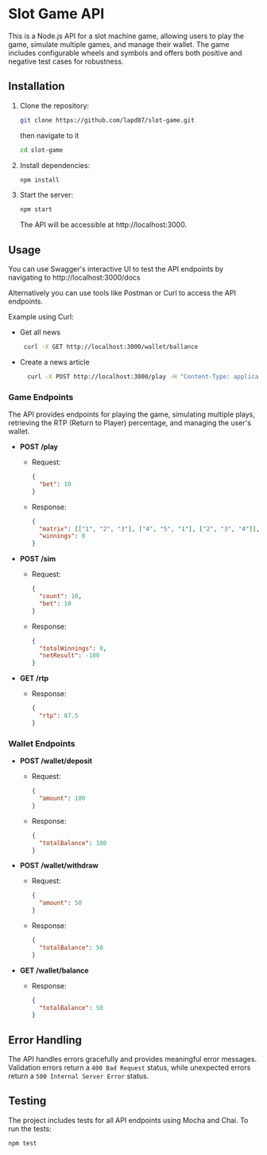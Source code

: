 # Slot Game API

This is a Node.js API for a slot machine game, allowing users to play the game,
simulate multiple games, and manage their wallet. 
The game includes configurable wheels and symbols and offers both positive
and negative test cases for robustness.

## Installation

1. Clone the repository:
    ```bash
    git clone https://github.com/lapd87/slot-game.git
    ```
   then navigate to it

   ```bash
   cd slot-game
   ```
2. Install dependencies:
    ```bash
    npm install
    ```

3. Start the server:
    ```bash
    npm start
    ```
    The API will be accessible at http://localhost:3000.

## Usage
You can use Swagger's interactive UI to test the API endpoints by navigating to http://localhost:3000/docs

Alternatively you can use tools like Postman or Curl to access the API endpoints.

Example using Curl:

- Get all news
   ```bash
    curl -X GET http://localhost:3000/wallet/ballance
  ```

- Create a news article
  ```bash
    curl -X POST http://localhost:3000/play -H "Content-Type: application/json" -d '{"bet":10}'
   ```

### Game Endpoints
The API provides endpoints for playing the game, simulating multiple plays, retrieving the RTP (Return to Player) percentage, and managing the user's wallet.

- **POST /play**
    - Request:
      ```json
      {
        "bet": 10
      }
      ```
    - Response:
      ```json
      {
        "matrix": [["1", "2", "3"], ["4", "5", "1"], ["2", "3", "4"]],
        "winnings": 0
      }
      ```

- **POST /sim**
    - Request:
      ```json
      {
        "count": 10,
        "bet": 10
      }
      ```
    - Response:
      ```json
      {
        "totalWinnings": 0,
        "netResult": -100
      }
      ```

- **GET /rtp**
    - Response:
      ```json
      {
        "rtp": 87.5
      }
      ```

### Wallet Endpoints

- **POST /wallet/deposit**
    - Request:
      ```json
      {
        "amount": 100
      }
      ```
    - Response:
      ```json
      {
        "totalBalance": 100
      }
      ```

- **POST /wallet/withdraw**
    - Request:
      ```json
      {
        "amount": 50
      }
      ```
    - Response:
      ```json
      {
        "totalBalance": 50
      }
      ```

- **GET /wallet/balance**
    - Response:
      ```json
      {
        "totalBalance": 50
      }
      ```

## Error Handling

The API handles errors gracefully and provides meaningful error messages. Validation errors return a `400 Bad Request` status, while unexpected errors return a `500 Internal Server Error` status.

## Testing

The project includes tests for all API endpoints using Mocha and Chai. To run the tests:

```bash
npm test

